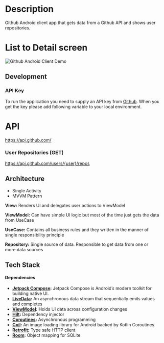 # Description

Github Android client app that gets data from a Github API and shows user repositories.

# List to Detail screen

![Github Android Client Demo](https://github.com/burakkarabekir/IngCase/tree/master/intro/demo.gif)

## Development

### API Key

To run the application you need to supply an API key from [Github](https://github.com/settings/tokens). When you get the key please add following variable to your local environment.

# API

https://api.github.com/

### User Repositories (GET)

https://api.github.com/users/{user}/repos

## Architecture

- Single Activity
- MVVM Pattern

**View:** Renders UI and delegates user actions to ViewModel

**ViewModel:** Can have simple UI logic but most of the time just gets the data from UseCase

**UseCase:** Contains all business rules and they written in the manner of single responsibility principle

**Repository:** Single source of data. Responsible to get data from one or more data sources

## Tech Stack

#### Dependencies

- **[Jetpack Compose](https://developer.android.com/jetpack/compose):** Jetpack Compose is Android’s modern toolkit for building native UI.
- **[LiveData](https://developer.android.com/kotlin/flow):** An asynchronous data stream that sequentially emits values and completes
- **[ViewModel](https://developer.android.com/topic/libraries/architecture/viewmodel):** Holds UI data across configuration changes
- **[Hilt](https://github.com/google/dagger):** Dependency injector
- **[Coroutines](https://github.com/Kotlin/kotlinx.coroutines):** Asynchronous programming
- **[Coil](https://coil-kt.github.io/coil/):** An image loading library for Android backed by Kotlin Coroutines.
- **[Retrofit](https://github.com/square/retrofit):** Type safe HTTP client
- **[Room](https://developer.android.com/topic/libraries/architecture/room):** Object mapping for SQLite












